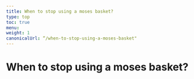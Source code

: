 ```yaml
---
title: When to stop using a moses basket?
type: top
toc: true
menu:
weight: 1
canonicalUrl: “/when-to-stop-using-a-moses-basket"
---
```


# When to stop using a moses basket?
